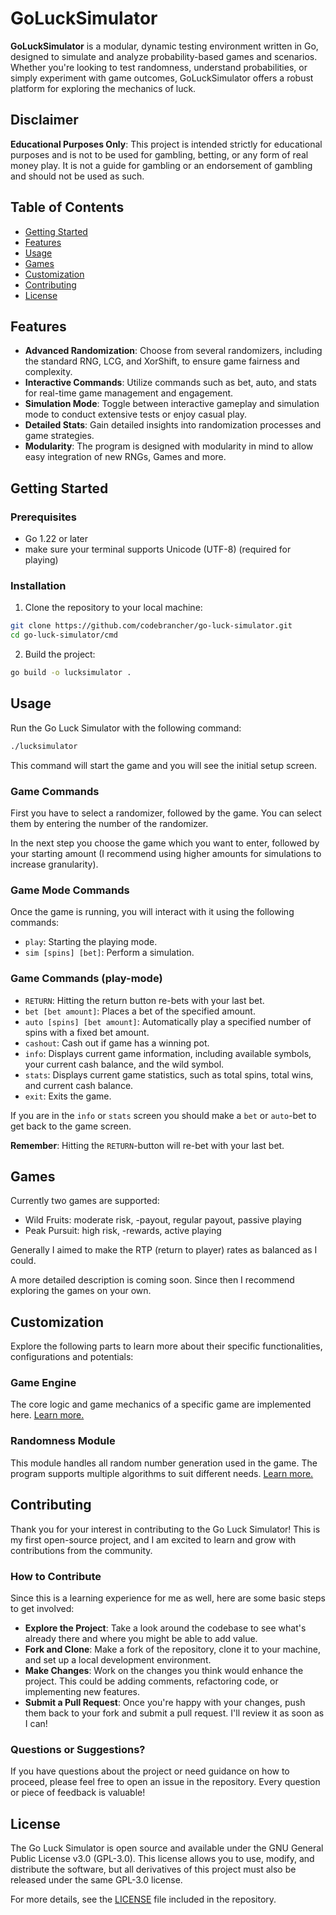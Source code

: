 # GoLuckSimulator


**GoLuckSimulator** is a modular, dynamic testing environment written in Go, designed to simulate and analyze probability-based games and scenarios. Whether you're looking to test randomness, understand probabilities, or simply experiment with game outcomes, GoLuckSimulator offers a robust platform for exploring the mechanics of luck.

## Disclaimer
**Educational Purposes Only**: This project is intended strictly for educational purposes and is not to be used for gambling, betting, or any form of real money play.  It is not a guide for gambling or an endorsement of gambling and should not be used as such.


## Table of Contents
- [Getting Started](#getting-started)
- [Features](#features)
- [Usage](#usage)
- [Games](#games)
- [Customization](#customization)
- [Contributing](#contributing)
- [License](#license)

## Features


- **Advanced Randomization**:  Choose from several randomizers, including the standard RNG, LCG, and XorShift, to ensure game fairness and complexity.
- **Interactive Commands**: Utilize commands such as bet, auto, and stats for real-time game management and engagement.
- **Simulation Mode**: Toggle between interactive gameplay and simulation mode to conduct extensive tests or enjoy casual play.
- **Detailed Stats**: Gain detailed insights into randomization processes and game strategies.
- **Modularity**: The program is designed with modularity in mind to allow easy integration of new RNGs, Games and more.

## Getting Started

### Prerequisites

- Go 1.22 or later
- make sure your terminal supports Unicode (UTF-8) (required for playing)

### Installation

1. Clone the repository to your local machine:

```sh
git clone https://github.com/codebrancher/go-luck-simulator.git
cd go-luck-simulator/cmd
```

2. Build the project:

```sh
go build -o lucksimulator .
```

## Usage

Run the Go Luck Simulator with the following command:

```sh
./lucksimulator
```

This command will start the game and you will see the initial setup screen.

### Game Commands

First you have to select a randomizer, followed by the game. You can select them by entering the number of the randomizer.

In the next step you choose the game which you want to enter, followed by your starting amount (I recommend using higher amounts for simulations to increase granularity). 

### Game Mode Commands

Once the game is running, you will interact with it using the following commands:

- `play`: Starting the playing mode.
- `sim [spins] [bet]`: Perform a simulation.

### Game Commands (play-mode)


- `RETURN`: Hitting the return button re-bets with your last bet.
- `bet [bet amount]`: Places a bet of the specified amount.
- `auto [spins] [bet amount]`: Automatically play a specified number of spins with a fixed bet amount.
- `cashout`: Cash out if game has a winning pot.
- `info`: Displays current game information, including available symbols, your current cash balance, and the wild symbol.
- `stats`: Displays current game statistics, such as total spins, total wins, and current cash balance.
- `exit`: Exits the game.

If you are in the `info` or `stats` screen you should make a `bet` or `auto`-bet to get back to the game screen.

**Remember**: Hitting the `RETURN`-button will re-bet with your last bet.

## Games

Currently two games are supported:

- Wild Fruits: moderate risk, -payout, regular payout, passive playing
- Peak Pursuit: high risk, -rewards, active playing

Generally I aimed to make the RTP (return to player) rates as balanced as I could.

A more detailed description is coming soon. Since then I recommend exploring the games on your own.

## Customization

Explore the following parts to learn more about their specific functionalities, configurations and potentials:

### Game Engine

The core logic and game mechanics of a specific game are implemented here. [Learn more.](internal/engine/README.md)

### Randomness Module

This module handles all random number generation used in the game. The program supports multiple algorithms to suit different needs. [Learn more.](internal/randomizer/README.md)

## Contributing

Thank you for your interest in contributing to the Go Luck Simulator! This is my first open-source project, and I am excited to learn and grow with contributions from the community.

### How to Contribute

Since this is a learning experience for me as well, here are some basic steps to get involved:

- **Explore the Project**: Take a look around the codebase to see what's already there and where you might be able to add value.
- **Fork and Clone**: Make a fork of the repository, clone it to your machine, and set up a local development environment.
- **Make Changes**: Work on the changes you think would enhance the project. This could be adding comments, refactoring code, or implementing new features.
- **Submit a Pull Request**: Once you're happy with your changes, push them back to your fork and submit a pull request. I'll review it as soon as I can!

### Questions or Suggestions?

If you have questions about the project or need guidance on how to proceed, please feel free to open an issue in the repository. Every question or piece of feedback is valuable!

## License

The Go Luck Simulator is open source and available under the GNU General Public License v3.0 (GPL-3.0). This license allows you to use, modify, and distribute the software, but all derivatives of this project must also be released under the same GPL-3.0 license.

For more details, see the [LICENSE](LICENSE) file included in the repository.

